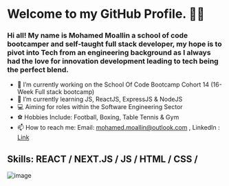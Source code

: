 #                                                   **Welcome to my GitHub Profile.** 👋🏾

### Hi all! My name is Mohamed Moallin a school of code bootcamper and self-taught full stack developer, my hope is to pivot into Tech from an engineering background as I always had the love for innovation development leading to tech being the perfect blend.

- 🔭 I’m currently working on the School Of Code Bootcamp Cohort 14 (16-Week Full stack bootcamp)
- 🌱 I’m currently learning JS, ReactJS, ExpressJS & NodeJS
- 💻 Aiming for roles within the Software Engineering Sector
- ⚽ Hobbies Include: Football, Boxing, Table Tennis & Gym
- 📫 How to reach me: Email: mohamed.moallin@outlook.com , LinkedIn : [Link](https://www.linkedin.com/in/mohamed-moallin-131161147/)


## Skills: REACT / NEXT.JS / JS / HTML / CSS / 



![image](https://user-images.githubusercontent.com/126678147/236246221-1be1cfbf-1c49-4ad4-8152-8606c4ad0301.png)
